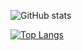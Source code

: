 ![GitHub stats](https://github-readme-stats.vercel.app/api?username=frankkopp&show_icons=true&theme=radical)

[![Top Langs](https://github-readme-stats.vercel.app/api/top-langs/?username=frankkopp)](https://github.com/anuraghazra/github-readme-stats)

